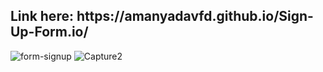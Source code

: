<h2>Link here: https://amanyadavfd.github.io/Sign-Up-Form.io/</h2>
<img src="https://i.ibb.co/9t4RTj7/form-signup.png" alt="form-signup" border="0">
<img src="https://i.ibb.co/fr7pSpD/Capture2.png" alt="Capture2" border="0">
